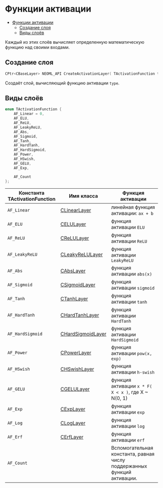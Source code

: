 # Функции активации

<!-- TOC -->

- [Функции активации](#функции-активации)
    - [Создание слоя](#создание-слоя)
    - [Виды слоёв](#виды-слоёв)

<!-- /TOC -->

Каждый из этих слоёв вычисляет определенную математическую функцию над своими входами.

## Создание слоя

```c++
CPtr<CBaseLayer> NEOML_API CreateActivationLayer( TActivationFunction type );
```

Создаёт слой, вычисляющий функцию активации `type`.

## Виды слоёв

```c++
enum TActivationFunction {
	AF_Linear = 0,
	AF_ELU,
	AF_ReLU,
	AF_LeakyReLU,
	AF_Abs,
	AF_Sigmoid,
	AF_Tanh,
	AF_HardTanh,
	AF_HardSigmoid,
	AF_Power,
	AF_HSwish,
	AF_GELU,
	AF_Exp,

	AF_Count
};
```

Константа TActivationFunction | Имя класса | Функция активации
----------|-----------|--------------------
`AF_Linear` | [CLinearLayer](LinearLayer.md) | линейная функция активации: `ax + b`
`AF_ELU` | [CELULayer](ELULayer.md) | функция активации `ELU`
`AF_ReLU` | [CReLULayer](ReLULayer.md) | функция активации `ReLU`
`AF_LeakyReLU` | [CLeakyReLULayer](LeakyReLULayer.md) | функция активации `LeakyReLU`
`AF_Abs` | [CAbsLayer](AbsLayer.md) | функция активации `abs(x)`
`AF_Sigmoid` | [CSigmoidLayer](SigmoidLayer.md) | функция активации `sigmoid`
`AF_Tanh` | [CTanhLayer](TanhLayer.md) | функция активации `tanh`
`AF_HardTanh` | [CHardTanhLayer](HardTanhLayer.md) | функция активации `HardTanh`
`AF_HardSigmoid` | [CHardSigmoidLayer](HardSigmoidLayer.md) | функция активации `HardSigmoid`
`AF_Power` | [CPowerLayer](PowerLayer.md) | функция активации `pow(x, exp)`
`AF_HSwish` | [CHSwishLayer](HSwishLayer.md) | функция активации `h-swish`
`AF_GELU` | [CGELULayer](GELULayer.md) | функция активации `x * F( X < x )`, где X ~ N(0, 1)
`AF_Exp` | [CExpLayer](ExpLayer.md) | функция активации `exp`
`AF_Log` | [CLogLayer](LogLayer.md) | функция активации `log`
`AF_Erf` | [CErfLayer](ErfLayer.md) | функция активации `erf`
`AF_Count` | | Вспомогательная константа, равная числу поддержанных функций активации.
